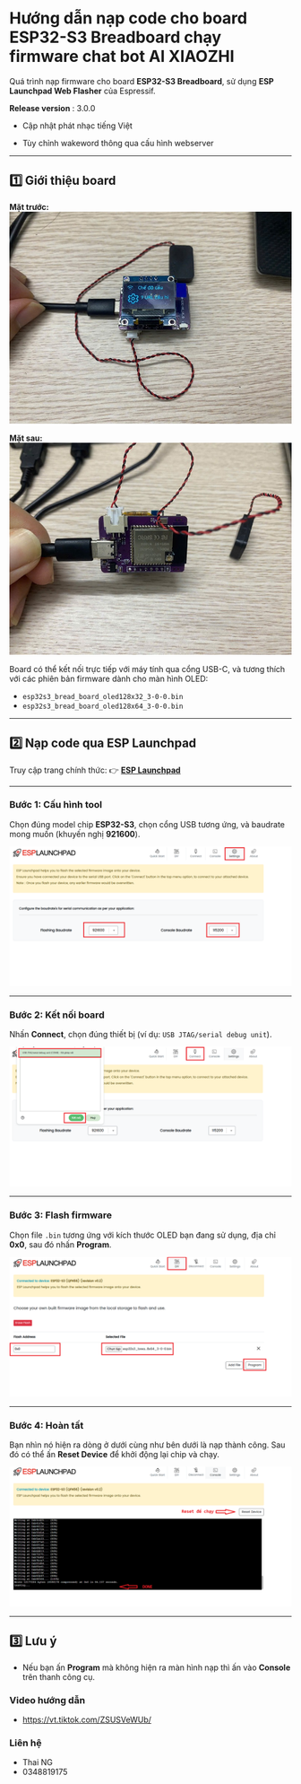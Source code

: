 # Hướng dẫn nạp code cho board ESP32-S3 Breadboard chạy firmware chat bot AI XIAOZHI 
 Quá trình nạp firmware cho board **ESP32-S3 Breadboard**, sử dụng **ESP Launchpad Web Flasher** của Espressif.

 **Release version** : 3.0.0
 
 - Cập nhật phát nhạc tiếng Việt 

 - Tùy chỉnh wakeword thông qua cấu hình webserver


---

## 1️⃣ Giới thiệu board

**Mặt trước:**
![Board Front](image/board_front.jpg)

**Mặt sau:**
![Board Behind](image/board_behind.jpg)

Board có thể kết nối trực tiếp với máy tính qua cổng USB-C, và tương thích với các phiên bản firmware dành cho màn hình OLED:
- `esp32s3_bread_board_oled128x32_3-0-0.bin`
- `esp32s3_bread_board_oled128x64_3-0-0.bin`

---

## 2️⃣ Nạp code qua ESP Launchpad

Truy cập trang chính thức:
👉 **[ESP Launchpad](https://espressif.github.io/esp-launchpad/)**

---

### **Bước 1: Cấu hình tool**

Chọn đúng model chip **ESP32-S3**, chọn cổng USB tương ứng, và baudrate mong muốn (khuyến nghị **921600**).

![Tool Setting](image/tool_setting.png)

---

### **Bước 2: Kết nối board**

Nhấn **Connect**, chọn đúng thiết bị (ví dụ: `USB JTAG/serial debug unit`).

![Tool Connect](image/tool_connect.png)

---

### **Bước 3: Flash firmware**

Chọn file `.bin` tương ứng với kích thước OLED bạn đang sử dụng, địa chỉ **0x0**, sau đó nhấn **Program**.

![Tool Flash](image/tool_diy.png)

---

### **Bước 4: Hoàn tất**

Bạn nhìn nó hiện ra dòng ở dưới cùng như bên dưới là nạp thành công. Sau đó có thể ấn **Reset Device** để khởi động lại chip và chạy.

![Tool Done](image/tool_done.png)

---

## 3️⃣ Lưu ý

 - Nếu bạn ấn **Program** mà không hiện ra màn hình nạp thì ấn vào **Console** trên thanh công cụ.


### Video hướng dẫn

- https://vt.tiktok.com/ZSUSVeWUb/


### Liên hệ
- Thai NG
- 0348819175